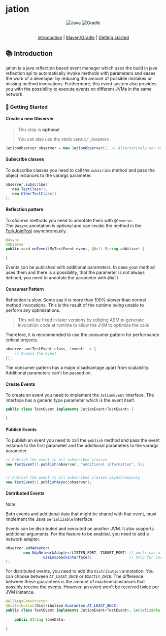# jation

<div align="center">
    <img src="https://img.shields.io/badge/Written_In-Java%2021-fd5c63?style=for-the-badge&logo=openjdk" alt="Java" />
    <img src="https://img.shields.io/badge/Build%20Tool-Gradle-50C878?style=for-the-badge&logo=gradle" alt="Gradle" />
</div>

<br>

<p align="center">
  <a href="#-introduction">Introduction</a> |
  <a href="#-build-tools">Maven/Gradle</a> |
  <a href="#-getting-started">Getting started</a>
</p>


## 📚 Introduction

jation is a java reflection based event manager which uses the build in java reflection api to automatically invoke methods with parameters and eases the work of a developer by reducing the amount of possible mistakes or missing method invocations.
Furthermore, this event system also provides you with the possibility to execute events on different JVMs in the same network.

### 🎈 Getting Started

#### Create a new Observer

> This step is **optional**.
> 
> You can also use the static `DEFAULT_OBSERVER`

```java
JationObserver observer = new JationObserver(); // Alternatively you can pass a custom executor to the constructor
```

#### Subscribe classes

To subscribe classes you need to call the `subscribe` method and pass the object instances to the varargs parameter.

```java
observer.subscribe(
   new TestClass(),
   new OtherTestClass()
);
```

#### Reflection pattern

To *observe* methods you need to annotate them with `@Observe`. <br>
The `@Async` annotation is optional and can invoke the method in the [ForkJoinPool](https://docs.oracle.com/javase/8/docs/api/java/util/concurrent/ForkJoinPool.html#commonPool--) asynchronously.

```java
@Async
@Observe
public void onEvent(MyTestEvent event, @Null String additive) {

}
```

Events can be published with additional parameters. 
In case your method uses them and there is a possibility, that the parameter is not always defined, you need to annotate the parameter with `@Null`.

#### Consumer Pattern

Reflection is slow. Some say it is more than 100% slower than normal method invocations.
This is the result of the runtime being unable to perform any optimizations.

> This will be fixed in later versions by utilizing ASM to generate invocation code at runtime to allow the JVM to optimize the calls

Therefore, it is recommended to use the consumer pattern for performance critical projects.

```java
observer.on(TestEvent.class, (event) -> {
    // Access the event
});
```

The consumer pattern has a major disadvantage apart from scalability: Additional parameters can't be passed on.


#### Create Events

To create an event you need to implement the `JationEvent` interface. The interface has a generic type parameter which is the event itself.

```java
public class TestEvent implements JationEvent<TestEvent> {

}
```

#### Publish Events

To publish an event you need to call the `publish` method and pass the event instance to the first parameter and the additional parameters to the varargs parameter.

```java
// Publish the event to all subscribed classes
new TestEvent().publish(observer, "additional information", 5);


// Publish the event to all subscribed classes asynchronously
new TestEvent().publishAsync(observer);
```

#### Distributed Events

> [!NOTE]  
> Both events and additional data that might be shared with that event, must implement the Java `Serializable` interface

Events can be distributed and executed on another JVM.
It also supports additional arguments.
For the feature to be enabled, you need to add a network adapter.

```java
observer.addAdapter(
        new UdpNetworkAdapter(LISTEN_PORT, TARGET_PORT) // ports can also be the same
                .useLoopbackInterface()                 // Only for local development
);
```

For distributed events, you need to add the `Distribution` annotation.
You can choose between `AT_LEAST_ONCE` or `EXACTLY_ONCE`.
The difference between these guarantees is the amount of machines/instances that possibly receive the events.
However, an event won't be received twice per JVM instance.

```java
@AllArgsConstructor
@Distribution(Distribution.Guarantee.AT_LEAST_ONCE)
public class TestEvent implements JationEvent<TestEvent>, Serializable {
    
    public String someData;
    
}
```